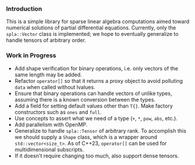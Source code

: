 ### Introduction
This is a simple library for sparse linear algebra computations aimed toward numerical solutions of partial differential equations. Currently, only the `spla::Vector` class is implemented; we hope to eventually generalize to handle tensors of arbitrary order.

### Work in Progress
* Add shape verification for binary operations, i.e. only vectors of the same length may be added.
* Refactor `operator[]` so that it returns a proxy object to avoid polluting `data` when called without lvalues.
* Ensure that binary operations can handle vectors of unlike types, assuming there is a known conversion between the types.
* Add a field for setting default values other than `T{}`. Make factory constructors such as `ones` and `full`.
* Use concepts to assert what we need of a type (`+`, `*`, `pow`, `abs`, etc.).
* Add parallelism with OpenMP.
* Generalize to handle `spla::Tensor` of arbitrary rank. To accomplish this we should supply a `Shape` class, which is a wrapper around `std::vector<size_t>`. As of C++23, `operator[]` can be used for multidimensional subscripts.
* If it doesn't require changing too much, also support dense tensors.
